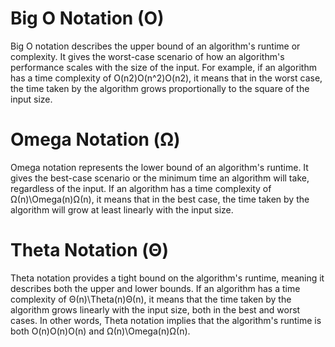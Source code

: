 # Big O Notation (O)

Big O notation describes the upper bound of an algorithm's runtime or complexity. It gives the worst-case scenario of how an algorithm's performance scales with the size of the input. For example, if an algorithm has a time complexity of O(n2)O(n^2)O(n2), it means that in the worst case, the time taken by the algorithm grows proportionally to the square of the input size.

# Omega Notation (Ω)

Omega notation represents the lower bound of an algorithm's runtime. It gives the best-case scenario or the minimum time an algorithm will take, regardless of the input. If an algorithm has a time complexity of Ω(n)\Omega(n)Ω(n), it means that in the best case, the time taken by the algorithm will grow at least linearly with the input size.

# Theta Notation (Θ)

Theta notation provides a tight bound on the algorithm's runtime, meaning it describes both the upper and lower bounds. If an algorithm has a time complexity of Θ(n)\Theta(n)Θ(n), it means that the time taken by the algorithm grows linearly with the input size, both in the best and worst cases. In other words, Theta notation implies that the algorithm's runtime is both O(n)O(n)O(n) and Ω(n)\Omega(n)Ω(n).
